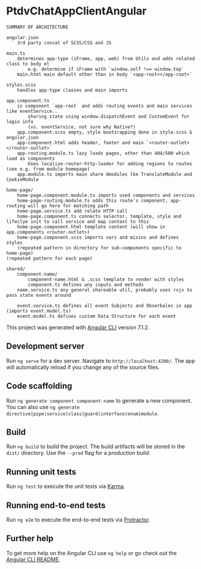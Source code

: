 # PtdvChatAppClientAngular

```
SUMMARY OF ARCHITECTURE

angular.json
	3rd party concat of SCSS/CSS and JS

main.ts
	determines app-type (iFrame, app, web) from Utils and adds related class to body el
		e.g. determine if iFrame with `window.self !== window.top`
	main.html main default other than in body `<app-root></app-root>`

styles.scss
	handles app-type classes and main imports

app.component.ts
	is component `app-root` and adds routing events and main services like eventService..
		sharing state using window.dispatchEvent and CustomEvent for login info
		(vs. eventService, not sure why Native?)
	app.component.scss empty, style bootsrapping done in style.scss & angular.json
	app-component.html adds header, footer and main `<router-outlet></router-outlet>`
    app-routing.module.ts lazy loads pages, other than 404/500 which load as components
        Uses localize-router-http-loader for adding regions to routes (see e.g. from module homepage)
    app.module.ts imports main share dmodules lke TranslateModule and CookieModule

home-page/
    home-page.component.module.ts imports used components and services
    home-page-routing.module.ts adds this route's component, app-routing will go here for matching path
    home-page.service.ts add relate HTTP call
    home-page.component.ts connects selector, template, style and lifeclye init to call service and map context to this
    home-page.component.html template content (will show in app.components <router-outlet>)
    home-page.component.scss imports vars and mixins and defines styles
    (repeated pattern in directory for sub-components specific to home-page)
(repeated pattern for each page)

shared/
    component-name/
        component-name.html & .scss template to render with styles
        component.ts defines any inputs and methods
    name.service.ts any general shareable util, probably uses rxjs to pass state events around

    event.service.ts defines all event Subjects and Obserbales in app (imports event.model.ts)
    event.model.ts defines custom Data Structure for each event
```

This project was generated with [Angular CLI](https://github.com/angular/angular-cli) version 7.1.2.

## Development server

Run `ng serve` for a dev server. Navigate to `http://localhost:4200/`. The app will automatically reload if you change any of the source files.

## Code scaffolding

Run `ng generate component component-name` to generate a new component. You can also use `ng generate directive|pipe|service|class|guard|interface|enum|module`.

## Build

Run `ng build` to build the project. The build artifacts will be stored in the `dist/` directory. Use the `--prod` flag for a production build.

## Running unit tests

Run `ng test` to execute the unit tests via [Karma](https://karma-runner.github.io).

## Running end-to-end tests

Run `ng e2e` to execute the end-to-end tests via [Protractor](http://www.protractortest.org/).

## Further help

To get more help on the Angular CLI use `ng help` or go check out the [Angular CLI README](https://github.com/angular/angular-cli/blob/master/README.md).
